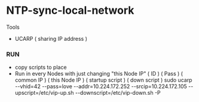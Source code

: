 # NTP-sync-local-network

Tools 

- UCARP ( sharing IP address )


### RUN
- copy scripts to place 
- Run in every Nodes with just changing "this Node IP" 
		( ID )	  ( Pass )	  ( common IP )		  ( this Node IP )	    ( startup script ) 		( down script )
 sudo ucarp --vhid=42 --pass=love --addr=10.224.172.252 --srcip=10.224.172.105 --upscript=/etc/vip-up.sh --downscript=/etc/vip-down.sh -P


